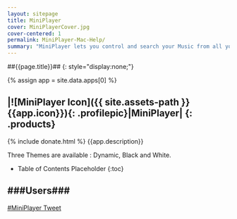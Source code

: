 ```yaml
---
layout: sitepage
title: MiniPlayer
cover: MiniPlayerCover.jpg
cover-centered: 1
permalink: MiniPlayer-Mac-Help/
summary: "MiniPlayer lets you control and search your Music from all your favorite services. You will love to listen your Music thanks to its simple and beautiful Design."
---
```

##{{page.title}}##
{: style="display:none;"}

{% assign app = site.data.apps[0] %}


|![MiniPlayer Icon]({{ site.assets-path }}{{app.icon}}){: .profilepic}|MiniPlayer|
{: .products}
-------
{% include donate.html %}
{{app.description}}

Three Themes are available : Dynamic, Black and White.  

* Table of Contents Placeholder
{:toc}

###Users###
---------
<div class="twittertimeline">
<a class="twitter-timeline" href="https://twitter.com/hashtag/MiniPlayer" data-widget-id="341248617748758528">#MiniPlayer Tweet</a>
<script>!function(d,s,id){var js,fjs=d.getElementsByTagName(s)[0],p=/^http:/.test(d.location)?'http':'https';if(!d.getElementById(id)){js=d.createElement(s);js.id=id;js.src=p+"://platform.twitter.com/widgets.js";fjs.parentNode.insertBefore(js,fjs);}}(document,"script","twitter-wjs");</script>
</div>

